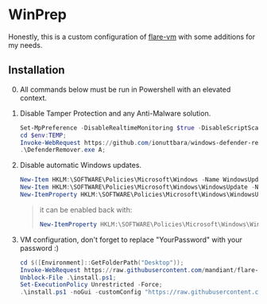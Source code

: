 # WinPrep

Honestly, this is a custom configuration of [flare-vm](https://github.com/mandiant/flare-vm) with some additions for my needs.

## Installation

0. All commands below must be run in Powershell with an elevated context.

1. Disable Tamper Protection and any Anti-Malware solution.

    ```powershell
    Set-MpPreference -DisableRealtimeMonitoring $true -DisableScriptScanning $true -DisableBehaviorMonitoring $true -DisableIOAVProtection $true -DisableIntrusionPreventionSystem $true;
    cd $env:TEMP;
    Invoke-WebRequest https://github.com/ionuttbara/windows-defender-remover/releases/latest/download/DefenderRemover.exe -OutFile .\DefenderRemover.exe;
    .\DefenderRemover.exe A;

    ```

2. Disable automatic Windows updates.

    ```powershell
    New-Item HKLM:\SOFTWARE\Policies\Microsoft\Windows -Name WindowsUpdate;
    New-Item HKLM:\SOFTWARE\Policies\Microsoft\Windows\WindowsUpdate -Name AU;
    New-ItemProperty HKLM:\SOFTWARE\Policies\Microsoft\Windows\WindowsUpdate\AU -Name NoAutoUpdate -Value 1;

    ```

    > it can be enabled back with:
    >
    > ```powershell
    > New-ItemProperty HKLM:\SOFTWARE\Policies\Microsoft\Windows\WindowsUpdate\AU -Name NoAutoUpdate -Value 0
    > ```

3. VM configuration, don't forget to replace "YourPassword" with your password :)

    ```powershell
    cd $([Environment]::GetFolderPath("Desktop"));
    Invoke-WebRequest https://raw.githubusercontent.com/mandiant/flare-vm/main/install.ps1 -OutFile .\install.ps1;
    Unblock-File .\install.ps1;
    Set-ExecutionPolicy Unrestricted -Force;
    .\install.ps1 -noGui -customConfig "https://raw.githubusercontent.com/D00Movenok/WinPrep/refs/heads/main/config.xml" -customLayout "https://raw.githubusercontent.com/D00Movenok/WinPrep/refs/heads/main/layout.xml" -password "YourPassword";

    ```
